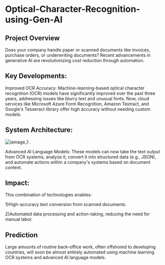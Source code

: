 # Optical-Character-Recognition-using-Gen-AI

## Project Overview
Does your company handle paper or scanned documents like invoices, purchase orders, or underwriting documents? Recent advancements in generative AI are revolutionizing cost reduction through automation.


## Key Developments:
Improved OCR Accuracy: Machine-learning-based optical character recognition (OCR) models have significantly improved over the past three years, addressing issues like blurry text and unusual fonts. Now, cloud services like Microsoft Azure Form Recognition, Amazon Textract, and Google's Tesseract library offer high accuracy without needing custom models.

## System Architecture:
  ![iamage_1](https://github.com/shivam221997/optical-character-recognition-using-Gen-AI/assets/156662255/da71e037-ec92-4cf0-bb42-20d545c344f8) .

Advanced AI Language Models: These models can now take the text output from OCR systems, analyze it, convert it into structured data (e.g., JSON), and automate actions within a company's systems based on document content.

## Impact:
This combination of technologies enables:

  1)High-accuracy text conversion from scanned documents.
  
  2)Automated data processing and action-taking, reducing the need for manual labor.
## Prediction
Large amounts of routine back-office work, often offshored to developing countries, will soon be almost entirely automated using machine learning OCR systems and advanced AI language models.
